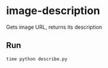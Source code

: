 # image-description
Gets image URL, returns its description

## Run
```
time python describe.py
```
